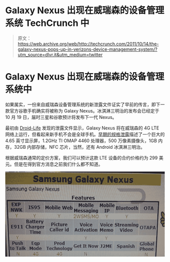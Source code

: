 # Galaxy Nexus 出现在威瑞森的设备管理系统 TechCrunch 中

> 原文：<https://web.archive.org/web/http://techcrunch.com/2011/10/14/the-galaxy-nexus-pops-up-in-verizons-device-management-system/?utm_source=dlvr.it&utm_medium=twitter>

# Galaxy Nexus 出现在威瑞森的设备管理系统中

如果属实，一份来自威瑞森设备管理系统的新泄露文件证实了早前的传言，即下一款官方谷歌手机确实将被称为 Galaxy Nexus。冰淇淋三明治的发布会已经定于 10 月 19 日，届时三星和谷歌预计将发布下一代 Nexus。

最初由 [Droid-Life](https://web.archive.org/web/20230203143439/http://www.droid-life.com/2011/10/13/samsung-galaxy-nexus-pops-up-in-verizon-system-name-and-4g-lte-essentially-confirmed/) 发现的泄露文件显示，Galaxy Nexus 将在威瑞森的 4G LTE 网络上运行，但看起来新手机不会是全球手机。[早期的规格泄露](https://web.archive.org/web/20230203143439/https://techcrunch.com/2011/10/06/nexus-prime-details-leaked-new-name-verizon-exclusive/)描述了一个巨大的 4.65 英寸显示屏，1.2GHz TI OMAP 4460 处理器，500 万像素摄像头，1GB 内存，32GB 内部存储，NFC 芯片，当然，还有 Android 冰淇淋三明治。

根据威瑞森通常的定价方案，我们可以预计这款 LTE 设备的合约价格约为 299 美元。但是在得到官方消息之前我们什么都不知道。

[![](img/8dd72515c08ef0583ddd72b43745265c.png "Verizon-Samsung-Galaxy-Nexus")](https://web.archive.org/web/20230203143439/https://techcrunch.com/wp-content/uploads/2011/10/verizon-samsung-galaxy-nexus.jpg)